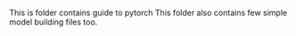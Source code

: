 This is folder contains guide to pytorch
This folder also contains few simple model building files too.
